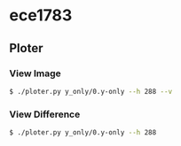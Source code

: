 # ece1783

## Ploter
### View Image
```bash
$ ./ploter.py y_only/0.y-only --h 288 --v
```
### View Difference
```bash
$ ./ploter.py y_only/0.y-only --h 288
```
